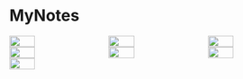 # MyNotes

<div style="display: flex; flex-wrap: wrap; justify-content: space-between;">
    <img src="https://github.com/PriteshNikam/MyNotes/assets/83751098/aac7768e-1394-4f77-9571-561c00beb616" width="30%" />
    <img src="https://github.com/PriteshNikam/MyNotes/assets/83751098/9a41b712-f94f-41c7-b1d9-531e5ae99b92" width="30%" />
    <img src="https://github.com/PriteshNikam/MyNotes/assets/83751098/d703fe36-3c8f-40ed-8e77-8c223a745057" width="30%" />
    <img src="https://github.com/PriteshNikam/MyNotes/assets/83751098/69bf1aac-6e4a-4492-8816-1876fcb9014f" width="30%" />
    <img src="https://github.com/PriteshNikam/MyNotes/assets/83751098/9a0d1c10-5126-4d05-8260-68d374f5dad9" width="30%" />
    <img src="https://github.com/PriteshNikam/MyNotes/assets/83751098/76abac7f-b5e4-4bab-88e3-4f3536f06a4b" width="30%" />
    <img src="https://github.com/PriteshNikam/MyNotes/assets/83751098/cb07159c-a12e-421f-a3b0-ec9c04b575f7" width="30%" />
</div>

